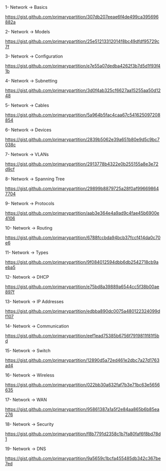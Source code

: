 1- Network
-> Basics

https://gist.github.com/primarypartition/307db207eeae6f4de499ca395696882a


2- Network
-> Models

https://gist.github.com/primarypartition/25e51213312014f8bc49dfdf95729c7f


3- Network
-> Configuration

https://gist.github.com/primarypartition/e7e55a07dedba4262f3b7d5d1f93f41b


4- Network 
-> Subnetting

https://gist.github.com/primarypartition/3d0f4ab325cf6627aa15255aa50d1248


5- Network
-> Cables

https://gist.github.com/primarypartition/5a964b5fac4caa67c541625097208854


6- Network 
-> Devices

https://gist.github.com/primarypartition/2839b5062e39a651b80e9d5c9bc7038c


7- Network
-> VLANs

https://gist.github.com/primarypartition/2913778b4322e0b255155a8e3e72d9cf


8- Network
-> Spanning Tree

https://gist.github.com/primarypartition/29899b8879725a28f0af996698647704


9- Network
-> Protocols

https://gist.github.com/primarypartition/aab3e364e4a9ad9c4fae45b6900e4106


10- Network
-> Routing

https://gist.github.com/primarypartition/6788fccbda94bcb37fccf414da0c70e6


11- Network
-> Types

https://gist.github.com/primarypartition/9f084012594dbb6db2542718cb9aeba5


12- Network
-> DHCP

https://gist.github.com/primarypartition/e75bd8a39889a6544cc5f38b00ae897f


13- Network
-> IP Addresses

https://gist.github.com/primarypartition/edbba890dc0075a480122324099df107


14- Network
-> Communication

https://gist.github.com/primarypartition/eef1ead75385b6756f7919811f81f5bd


15- Network
-> Switch

https://gist.github.com/primarypartition/12890d5a72ed461e2dbc7a27d1763ad4


16- Network
-> Wireless

https://gist.github.com/primarypartition/022bb30a632faf7b3e71bc63e5656635


17- Network
-> WAN

https://gist.github.com/primarypartition/95861387a1a5f2e84aa865b6b85ea276


18- Network
-> Security

https://gist.github.com/primarypartition/f8b7791d2358c1b7fa80faf6f8bd78d1


19- Network
-> DNS

https://gist.github.com/primarypartition/9a5659c1bcfa455485db342c367be7ed

